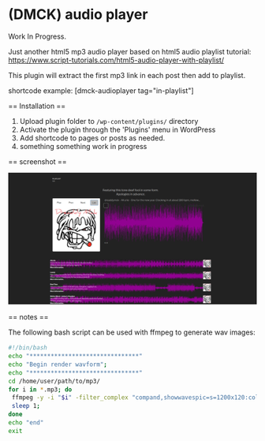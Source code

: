 # (DMCK) audio player

Work In Progress.

Just another html5 mp3 audio player based on html5 audio playlist tutorial:
https://www.script-tutorials.com/html5-audio-player-with-playlist/

This plugin will extract the first mp3 link in each post then add to playlist.

shortcode example: 
[dmck-audioplayer tag="in-playlist"]

== Installation ==

1. Upload plugin folder to `/wp-content/plugins/` directory
2. Activate the plugin through the 'Plugins' menu in WordPress
3. Add shortcode to pages or posts as needed.
4. something something work in progress

== screenshot ==

![alt tag](https://github.com/dreaddymck/audio-player-cbhdmk/blob/master/screenshot.png)

== notes ==

The following bash script can be used with ffmpeg to generate wav images:

```bash
#!/bin/bash
echo "*******************************"
echo "Begin render wavform";
echo "*******************************"
cd /home/user/path/to/mp3/
for i in *.mp3; do
 ffmpeg -y -i "$i" -filter_complex "compand,showwavespic=s=1200x120:colors=b2b2b2ff:" -frames:v 1  "${i%.mp3}.wavform.png";
 sleep 1;
done
echo "end"
exit
```
